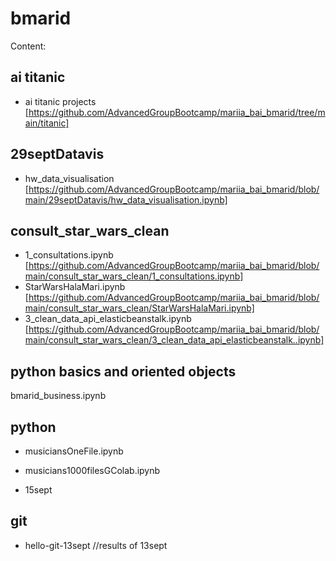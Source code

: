 # bmarid
Content:

## ai titanic
* ai titanic projects [https://github.com/AdvancedGroupBootcamp/mariia_bai_bmarid/tree/main/titanic]

## 29septDatavis
* hw_data_visualisation [https://github.com/AdvancedGroupBootcamp/mariia_bai_bmarid/blob/main/29septDatavis/hw_data_visualisation.ipynb]

## consult_star_wars_clean

* 1_consultations.ipynb [https://github.com/AdvancedGroupBootcamp/mariia_bai_bmarid/blob/main/consult_star_wars_clean/1_consultations.ipynb]
* StarWarsHalaMari.ipynb [https://github.com/AdvancedGroupBootcamp/mariia_bai_bmarid/blob/main/consult_star_wars_clean/StarWarsHalaMari.ipynb]
* 3_clean_data_api_elasticbeanstalk.ipynb [https://github.com/AdvancedGroupBootcamp/mariia_bai_bmarid/blob/main/consult_star_wars_clean/3_clean_data_api_elasticbeanstalk..ipynb]

## python basics and oriented objects

bmarid_business.ipynb

## python

* musiciansOneFile.ipynb

* musicians1000filesGColab.ipynb

* 15sept

## git

* hello-git-13sept //results of 13sept
